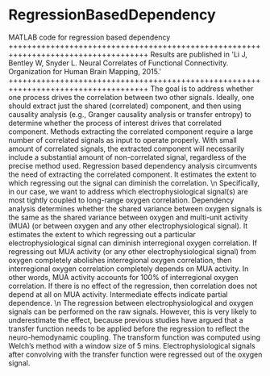 # RegressionBasedDependency
MATLAB code for regression based dependency 
++++++++++++++++++++++++++++++++++++++++++++++++++++++++++++++++++++++++++++++++++++
Results are published in 'Li J, Bentley W, Snyder L. Neural Correlates of Functional Connectivity. Organization for Human Brain Mapping, 2015.'
++++++++++++++++++++++++++++++++++++++++++++++++++++++++++++++++++++++++++++++++++++
The goal is to address whether one process drives the correlation between two other signals. Ideally, one should extract just the shared (correlated) component, and then using causality analysis (e.g., Granger causality analysis or transfer entropy) to determine whether the process of interest drives that correlated component. Methods extracting the correlated component require a large number of correlated signals as input to operate properly. With small amount of correlated signals, the extracted component will necessarily include a substantial amount of non-correlated signal, regardless of the precise method used. Regression based dependency analysis circumvents the need of extracting the correlated component. It estimates the extent to which regressing out the signal can diminish the correlation. \n
Specifically, in our case, we want to address which electrophysiological signal(s) are most tightly coupled to long-range oxygen correlation. Dependency analysis determines whether the shared variance between oxygen signals is the same as the shared variance between oxygen and multi-unit activity (MUA) (or between oxygen and any other electrophysiological signal). It estimates the extent to which regressing out a particular electrophysiological signal can diminish interregional oxygen correlation. If regressing out MUA activity (or any other electrophysiological signal) from oxygen completely abolishes interregional oxygen correlation, then interregional oxygen correlation completely depends on MUA activity. In other words, MUA activity accounts for 100% of interregional oxygen correlation. If there is no effect of the regression, then correlation does not depend at all on MUA activity. Intermediate effects indicate partial dependence. \n
The regression between electrophysiological and oxygen signals can be performed on the raw signals. However, this is very likely to underestimate the effect, because previous studies have argued that a transfer function needs to be applied before the regression to reflect the neuro-hemodynamic coupling. The transform function was computed using Welch’s method with a window size of 5 mins. Electrophysiological signals after convolving with the transfer function were regressed out of the oxygen signal. 
